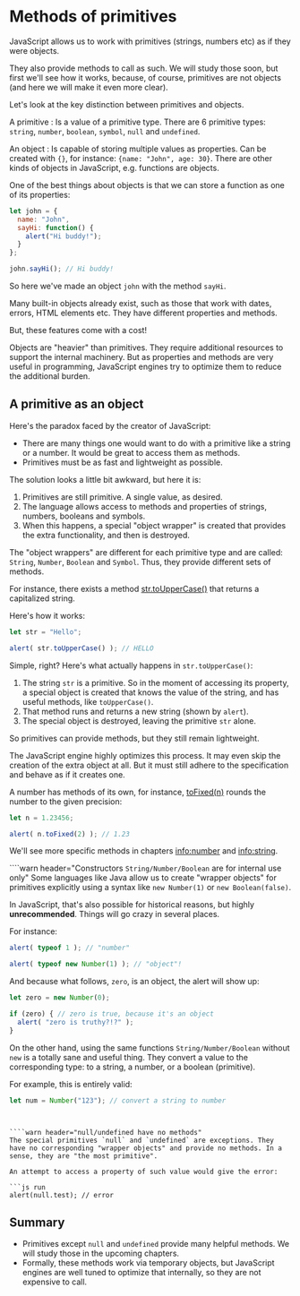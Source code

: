 # Methods of primitives

JavaScript allows us to work with primitives (strings, numbers etc) as if they were objects.

They also provide methods to call as such. We will study those soon, but first we'll see how it works, because, of course, primitives are not objects (and here we will make it even more clear).

Let's look at the key distinction between primitives and objects.

A primitive
: Is a value of a primitive type. There are 6 primitive types: `string`, `number`, `boolean`, `symbol`, `null` and `undefined`.

An object
: Is capable of storing multiple values as properties.
Can be created with `{}`, for instance: `{name: "John", age: 30}`. There are other kinds of objects in JavaScript, e.g. functions are objects.

One of the best things about objects is that we can store a function as one of its properties:

```js run
let john = {
  name: "John",
  sayHi: function() {
    alert("Hi buddy!");
  }
};

john.sayHi(); // Hi buddy!
```

So here we've made an object `john` with the method `sayHi`.

Many built-in objects already exist, such as those that work with dates, errors, HTML elements etc. They have different properties and methods.

But, these features come with a cost!

Objects are "heavier" than primitives. They require additional resources to support the internal machinery. But as properties and methods are very useful in programming, JavaScript engines try to optimize them to reduce the additional burden.

## A primitive as an object

Here's the paradox faced by the creator of JavaScript:

- There are many things one would want to do with a primitive like a string or a number. It would be great to access them as methods.
- Primitives must be as fast and lightweight as possible.

The solution looks a little bit awkward, but here it is:

1. Primitives are still primitive. A single value, as desired.
2. The language allows access to methods and properties of strings, numbers, booleans and symbols.
3. When this happens, a special "object wrapper" is created that provides the extra functionality, and then is destroyed.

The "object wrappers" are different for each primitive type and are called: `String`, `Number`, `Boolean` and `Symbol`. Thus, they provide different sets of methods.

For instance, there exists a method [str.toUpperCase()](https://developer.mozilla.org/en/docs/Web/JavaScript/Reference/Global_Objects/String/toUpperCase) that returns a capitalized string.

Here's how it works:

```js run
let str = "Hello";

alert( str.toUpperCase() ); // HELLO
```

Simple, right? Here's what actually happens in `str.toUpperCase()`:

1. The string `str` is a primitive. So in the moment of accessing its property, a special object is created that knows the value of the string, and has useful methods, like `toUpperCase()`.
2. That method runs and returns a new string (shown by `alert`).
3. The special object is destroyed, leaving the primitive `str` alone.

So primitives can provide methods, but they still remain lightweight.

The JavaScript engine highly optimizes this process. It may even skip the creation of the extra object at all. But it must still adhere to the specification and behave as if it creates one.

A number has methods of its own, for instance, [toFixed(n)](https://developer.mozilla.org/en-US/docs/Web/JavaScript/Reference/Global_Objects/Number/toFixed) rounds the number to the given precision:

```js run
let n = 1.23456;

alert( n.toFixed(2) ); // 1.23
```

We'll see more specific methods in chapters <info:number> and <info:string>.


````warn header="Constructors `String/Number/Boolean` are for internal use only"
Some languages like Java allow us to create "wrapper objects" for primitives explicitly using a syntax like `new Number(1)` or `new Boolean(false)`.

In JavaScript, that's also possible for historical reasons, but highly **unrecommended**. Things will go crazy in several places.

For instance:

```js run
alert( typeof 1 ); // "number"

alert( typeof new Number(1) ); // "object"!
```

And because what follows, `zero`, is an object, the alert will show up:

```js run
let zero = new Number(0);

if (zero) { // zero is true, because it's an object
  alert( "zero is truthy?!?" );
}
```

On the other hand, using the same functions `String/Number/Boolean` without `new` is a totally sane and useful thing. They convert a value to the corresponding type: to a string, a number, or a boolean (primitive).

For example, this is entirely valid:
```js
let num = Number("123"); // convert a string to number
```
````


````warn header="null/undefined have no methods"
The special primitives `null` and `undefined` are exceptions. They have no corresponding "wrapper objects" and provide no methods. In a sense, they are "the most primitive".

An attempt to access a property of such value would give the error:

```js run
alert(null.test); // error
````

## Summary

- Primitives except `null` and `undefined` provide many helpful methods. We will study those in the upcoming chapters.
- Formally, these methods work via temporary objects, but JavaScript engines are well tuned to optimize that internally, so they are not expensive to call.

